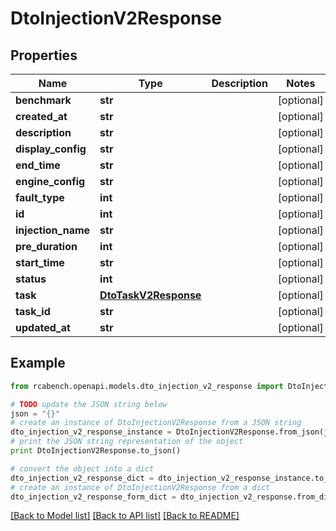 # DtoInjectionV2Response


## Properties

Name | Type | Description | Notes
------------ | ------------- | ------------- | -------------
**benchmark** | **str** |  | [optional] 
**created_at** | **str** |  | [optional] 
**description** | **str** |  | [optional] 
**display_config** | **str** |  | [optional] 
**end_time** | **str** |  | [optional] 
**engine_config** | **str** |  | [optional] 
**fault_type** | **int** |  | [optional] 
**id** | **int** |  | [optional] 
**injection_name** | **str** |  | [optional] 
**pre_duration** | **int** |  | [optional] 
**start_time** | **str** |  | [optional] 
**status** | **int** |  | [optional] 
**task** | [**DtoTaskV2Response**](DtoTaskV2Response.md) |  | [optional] 
**task_id** | **str** |  | [optional] 
**updated_at** | **str** |  | [optional] 

## Example

```python
from rcabench.openapi.models.dto_injection_v2_response import DtoInjectionV2Response

# TODO update the JSON string below
json = "{}"
# create an instance of DtoInjectionV2Response from a JSON string
dto_injection_v2_response_instance = DtoInjectionV2Response.from_json(json)
# print the JSON string representation of the object
print DtoInjectionV2Response.to_json()

# convert the object into a dict
dto_injection_v2_response_dict = dto_injection_v2_response_instance.to_dict()
# create an instance of DtoInjectionV2Response from a dict
dto_injection_v2_response_form_dict = dto_injection_v2_response.from_dict(dto_injection_v2_response_dict)
```
[[Back to Model list]](../README.md#documentation-for-models) [[Back to API list]](../README.md#documentation-for-api-endpoints) [[Back to README]](../README.md)



